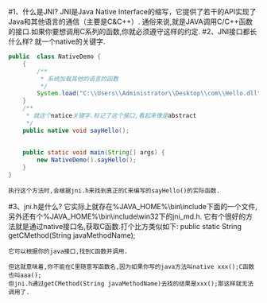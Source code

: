 #1、什么是JNI?
    JNI是Java Native Interface的缩写，它提供了若干的API实现了Java和其他语言的通信（主要是C&C++）.
    通俗来说,就是JAVA调用C/C++函数的接口.如果你要想调用C系列的函数,你就必须遵守这样的约定.
#2、JNI接口都长什么样?
    就一个native的关键字.
```java
public  class NativeDemo {
	{
		/**
		 * 系统加载其他的语言的函数
		 */
		System.load("C:\\Users\\Administrator\\Desktop\\com\\Hello.dll");
	}
	/**
	 * 就这个natice关键字.标记了这个接口,看起来像是abstract
	 */
	public native void sayHello();
	
	
	public static void main(String[] args) {
		new NativeDemo().sayHello();
	}
}
```
    执行这个方法时,会根据jni.h来找到真正的C来编写的sayHello()的实际函数.
#3、jni.h是什么?
    它实际上就存在%JAVA_HOME%\bin\include下面的一个文件,另外还有个%JAVA_HOME%\bin\include\win32下的jni_md.h.
    它有个很好的方法就是通过native接口名,获取C函数.打个比方类似如下:
        public static String getCMethod(String javaMethodName);
    
    它可以根据你的java接口,找到C函数并调用.
    
    但这就意味着,你不能在C里随意写函数名,因为如果你写的java方法叫native xxx();C函数也叫aaa();
    但jni.h通过getCMethod(String javaMethodName)去找的结果是xxx();那这样就无法调用了.
    
